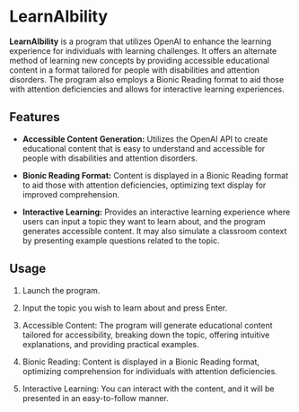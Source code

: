 # LearnAIbility

**LearnAIbility** is a program that utilizes OpenAI to enhance the learning experience for individuals with learning challenges. It offers an alternate method of learning new concepts by providing accessible educational content in a format tailored for people with disabilities and attention disorders. The program also employs a Bionic Reading format to aid those with attention deficiencies and allows for interactive learning experiences.

## Features

- **Accessible Content Generation:** Utilizes the OpenAI API to create educational content that is easy to understand and accessible for people with disabilities and attention disorders.

- **Bionic Reading Format:** Content is displayed in a Bionic Reading format to aid those with attention deficiencies, optimizing text display for improved comprehension.

- **Interactive Learning:** Provides an interactive learning experience where users can input a topic they want to learn about, and the program generates accessible content. It may also simulate a classroom context by presenting example questions related to the topic.

## Usage

1. Launch the program.

2. Input the topic you wish to learn about and press Enter.

3. Accessible Content: The program will generate educational content tailored for accessibility, breaking down the topic, offering intuitive explanations, and providing practical examples.

4. Bionic Reading: Content is displayed in a Bionic Reading format, optimizing comprehension for individuals with attention deficiencies.

5. Interactive Learning: You can interact with the content, and it will be presented in an easy-to-follow manner.


